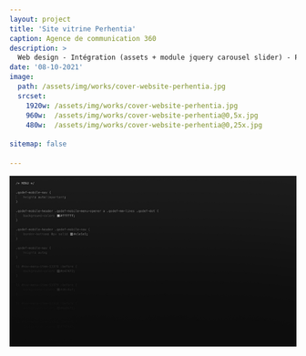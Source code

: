 ```yaml
---
layout: project
title: 'Site vitrine Perhentia'
caption: Agence de communication 360 
description: >
  Web design - Intégration (assets + module jquery carousel slider) - Personnalisation avec CSS via Wordpress 3.7.21
date: '08-10-2021'
image: 
  path: /assets/img/works/cover-website-perhentia.jpg
  srcset: 
    1920w: /assets/img/works/cover-website-perhentia.jpg
    960w:  /assets/img/works/cover-website-perhentia@0,5x.jpg
    480w:  /assets/img/works/cover-website-perhentia@0,25x.jpg

sitemap: false

---
```


![Personnalisation du site Perhentia - CSS](/assets/img/works/code-webdesign-site-perhentia.jpg)
